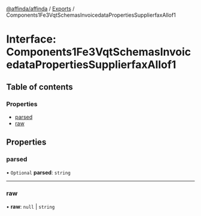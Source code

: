 [@affinda/affinda](../README.md) / [Exports](../modules.md) / Components1Fe3VqtSchemasInvoicedataPropertiesSupplierfaxAllof1

# Interface: Components1Fe3VqtSchemasInvoicedataPropertiesSupplierfaxAllof1

## Table of contents

### Properties

- [parsed](Components1Fe3VqtSchemasInvoicedataPropertiesSupplierfaxAllof1.md#parsed)
- [raw](Components1Fe3VqtSchemasInvoicedataPropertiesSupplierfaxAllof1.md#raw)

## Properties

### parsed

• `Optional` **parsed**: `string`

___

### raw

• **raw**: ``null`` \| `string`
